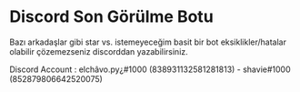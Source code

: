 # Discord Son Görülme Botu

Bazı arkadaşlar gibi star vs. istemeyeceğim basit bir bot eksiklikler/hatalar olabilir çözemezseniz discorddan yazabilirsiniz.

Discord Account : elchâvo.py¿#1000 (838931132581281813) - shavie#1000 (852879806642520075)

